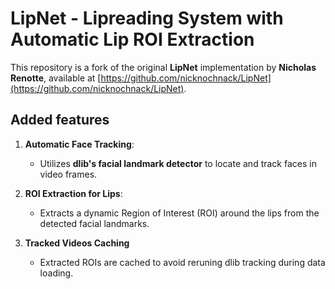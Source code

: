 # LipNet - Lipreading System with Automatic Lip ROI Extraction

This repository is a fork of the original **LipNet** implementation by **Nicholas Renotte**, available at [https://github.com/nicknochnack/LipNet](https://github.com/nicknochnack/LipNet).

## Added features

1. **Automatic Face Tracking**:
   - Utilizes **dlib's facial landmark detector** to locate and track faces in video frames.
  

2. **ROI Extraction for Lips**:
   - Extracts a dynamic Region of Interest (ROI) around the lips from the detected facial landmarks.

3. **Tracked Videos Caching**
   - Extracted ROIs are cached to avoid reruning dlib tracking during data loading. 






